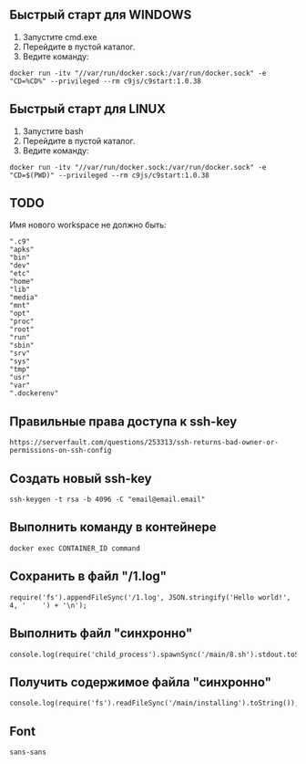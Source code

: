 ## Быстрый старт для WINDOWS
1. Запустите cmd.exe
2. Перейдите в пустой каталог.
3. Ведите команду:
```
docker run -itv "//var/run/docker.sock:/var/run/docker.sock" -e "CD=%CD%" --privileged --rm c9js/c9start:1.0.38
```


## Быстрый старт для LINUX
1. Запустите bash
2. Перейдите в пустой каталог.
3. Ведите команду:
```
docker run -itv "//var/run/docker.sock:/var/run/docker.sock" -e "CD=$(PWD)" --privileged --rm c9js/c9start:1.0.38
```

## TODO
Имя нового workspace не должно быть:
```
".c9"
"apks"
"bin"
"dev"
"etc"
"home"
"lib"
"media"
"mnt"
"opt"
"proc"
"root"
"run"
"sbin"
"srv"
"sys"
"tmp"
"usr"
"var"
".dockerenv"
```

## Правильные права доступа к ssh-key
```
https://serverfault.com/questions/253313/ssh-returns-bad-owner-or-permissions-on-ssh-config
```

## Создать новый ssh-key
```
ssh-keygen -t rsa -b 4096 -C "email@email.email"
```

## Выполнить команду в контейнере
```
docker exec CONTAINER_ID command
```

## Сохранить в файл "/1.log"
```
require('fs').appendFileSync('/1.log', JSON.stringify('Hello world!', 4, '    ') + '\n');
```

## Выполнить файл "синхронно"
```
console.log(require('child_process').spawnSync('/main/8.sh').stdout.toString());
```

## Получить содержимое файла "синхронно"
```
console.log(require('fs').readFileSync('/main/installing').toString());
```

## Font
```
sans-sans
```
